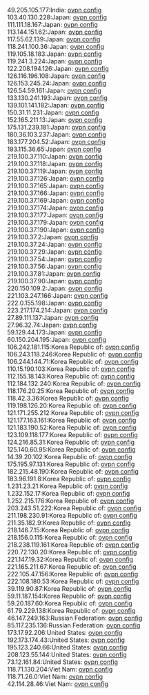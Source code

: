 49.205.105.177:India: [ovpn config](vpn/49_205_105_177.ovpn)  
103.40.130.228:Japan: [ovpn config](vpn/103_40_130_228.ovpn)  
111.111.18.167:Japan: [ovpn config](vpn/111_111_18_167.ovpn)  
113.144.151.62:Japan: [ovpn config](vpn/113_144_151_62.ovpn)  
117.55.62.139:Japan: [ovpn config](vpn/117_55_62_139.ovpn)  
118.241.100.36:Japan: [ovpn config](vpn/118_241_100_36.ovpn)  
119.105.18.183:Japan: [ovpn config](vpn/119_105_18_183.ovpn)  
119.241.3.224:Japan: [ovpn config](vpn/119_241_3_224.ovpn)  
122.208.194.126:Japan: [ovpn config](vpn/122_208_194_126.ovpn)  
126.116.196.108:Japan: [ovpn config](vpn/126_116_196_108.ovpn)  
126.153.245.24:Japan: [ovpn config](vpn/126_153_245_24.ovpn)  
126.54.59.161:Japan: [ovpn config](vpn/126_54_59_161.ovpn)  
133.130.241.193:Japan: [ovpn config](vpn/133_130_241_193.ovpn)  
139.101.141.182:Japan: [ovpn config](vpn/139_101_141_182.ovpn)  
150.31.11.231:Japan: [ovpn config](vpn/150_31_11_231.ovpn)  
152.165.211.13:Japan: [ovpn config](vpn/152_165_211_13.ovpn)  
175.131.239.181:Japan: [ovpn config](vpn/175_131_239_181.ovpn)  
180.36.103.237:Japan: [ovpn config](vpn/180_36_103_237.ovpn)  
183.177.204.52:Japan: [ovpn config](vpn/183_177_204_52.ovpn)  
193.115.36.65:Japan: [ovpn config](vpn/193_115_36_65.ovpn)  
219.100.37.110:Japan: [ovpn config](vpn/219_100_37_110.ovpn)  
219.100.37.118:Japan: [ovpn config](vpn/219_100_37_118.ovpn)  
219.100.37.119:Japan: [ovpn config](vpn/219_100_37_119.ovpn)  
219.100.37.126:Japan: [ovpn config](vpn/219_100_37_126.ovpn)  
219.100.37.165:Japan: [ovpn config](vpn/219_100_37_165.ovpn)  
219.100.37.166:Japan: [ovpn config](vpn/219_100_37_166.ovpn)  
219.100.37.169:Japan: [ovpn config](vpn/219_100_37_169.ovpn)  
219.100.37.174:Japan: [ovpn config](vpn/219_100_37_174.ovpn)  
219.100.37.177:Japan: [ovpn config](vpn/219_100_37_177.ovpn)  
219.100.37.179:Japan: [ovpn config](vpn/219_100_37_179.ovpn)  
219.100.37.190:Japan: [ovpn config](vpn/219_100_37_190.ovpn)  
219.100.37.2:Japan: [ovpn config](vpn/219_100_37_2.ovpn)  
219.100.37.24:Japan: [ovpn config](vpn/219_100_37_24.ovpn)  
219.100.37.29:Japan: [ovpn config](vpn/219_100_37_29.ovpn)  
219.100.37.54:Japan: [ovpn config](vpn/219_100_37_54.ovpn)  
219.100.37.56:Japan: [ovpn config](vpn/219_100_37_56.ovpn)  
219.100.37.81:Japan: [ovpn config](vpn/219_100_37_81.ovpn)  
219.100.37.90:Japan: [ovpn config](vpn/219_100_37_90.ovpn)  
220.150.109.2:Japan: [ovpn config](vpn/220_150_109_2.ovpn)  
221.103.247.166:Japan: [ovpn config](vpn/221_103_247_166.ovpn)  
222.0.155.198:Japan: [ovpn config](vpn/222_0_155_198.ovpn)  
223.217.174.214:Japan: [ovpn config](vpn/223_217_174_214.ovpn)  
27.89.111.137:Japan: [ovpn config](vpn/27_89_111_137.ovpn)  
27.96.32.74:Japan: [ovpn config](vpn/27_96_32_74.ovpn)  
59.129.44.173:Japan: [ovpn config](vpn/59_129_44_173.ovpn)  
60.150.204.195:Japan: [ovpn config](vpn/60_150_204_195.ovpn)  
106.242.181.115:Korea Republic of: [ovpn config](vpn/106_242_181_115.ovpn)  
106.243.118.246:Korea Republic of: [ovpn config](vpn/106_243_118_246.ovpn)  
106.244.144.71:Korea Republic of: [ovpn config](vpn/106_244_144_71.ovpn)  
110.15.190.103:Korea Republic of: [ovpn config](vpn/110_15_190_103.ovpn)  
112.155.18.143:Korea Republic of: [ovpn config](vpn/112_155_18_143.ovpn)  
112.184.132.240:Korea Republic of: [ovpn config](vpn/112_184_132_240.ovpn)  
118.176.20.25:Korea Republic of: [ovpn config](vpn/118_176_20_25.ovpn)  
118.42.3.36:Korea Republic of: [ovpn config](vpn/118_42_3_36.ovpn)  
119.198.126.20:Korea Republic of: [ovpn config](vpn/119_198_126_20.ovpn)  
121.171.255.212:Korea Republic of: [ovpn config](vpn/121_171_255_212.ovpn)  
121.177.163.161:Korea Republic of: [ovpn config](vpn/121_177_163_161.ovpn)  
121.183.190.52:Korea Republic of: [ovpn config](vpn/121_183_190_52.ovpn)  
123.109.118.177:Korea Republic of: [ovpn config](vpn/123_109_118_177.ovpn)  
124.216.85.31:Korea Republic of: [ovpn config](vpn/124_216_85_31.ovpn)  
125.140.60.95:Korea Republic of: [ovpn config](vpn/125_140_60_95.ovpn)  
14.39.20.102:Korea Republic of: [ovpn config](vpn/14_39_20_102.ovpn)  
175.195.97.131:Korea Republic of: [ovpn config](vpn/175_195_97_131.ovpn)  
182.215.48.190:Korea Republic of: [ovpn config](vpn/182_215_48_190.ovpn)  
183.96.191.8:Korea Republic of: [ovpn config](vpn/183_96_191_8.ovpn)  
1.231.23.21:Korea Republic of: [ovpn config](vpn/1_231_23_21.ovpn)  
1.232.152.17:Korea Republic of: [ovpn config](vpn/1_232_152_17.ovpn)  
1.252.215.176:Korea Republic of: [ovpn config](vpn/1_252_215_176.ovpn)  
203.243.51.222:Korea Republic of: [ovpn config](vpn/203_243_51_222.ovpn)  
211.198.230.91:Korea Republic of: [ovpn config](vpn/211_198_230_91.ovpn)  
211.35.182.9:Korea Republic of: [ovpn config](vpn/211_35_182_9.ovpn)  
218.146.7.15:Korea Republic of: [ovpn config](vpn/218_146_7_15.ovpn)  
218.156.0.115:Korea Republic of: [ovpn config](vpn/218_156_0_115.ovpn)  
218.238.119.161:Korea Republic of: [ovpn config](vpn/218_238_119_161.ovpn)  
220.72.130.20:Korea Republic of: [ovpn config](vpn/220_72_130_20.ovpn)  
221.147.19.32:Korea Republic of: [ovpn config](vpn/221_147_19_32.ovpn)  
221.165.211.67:Korea Republic of: [ovpn config](vpn/221_165_211_67.ovpn)  
222.105.47.156:Korea Republic of: [ovpn config](vpn/222_105_47_156.ovpn)  
222.108.180.53:Korea Republic of: [ovpn config](vpn/222_108_180_53.ovpn)  
39.119.90.87:Korea Republic of: [ovpn config](vpn/39_119_90_87.ovpn)  
59.11.187.154:Korea Republic of: [ovpn config](vpn/59_11_187_154.ovpn)  
59.20.187.60:Korea Republic of: [ovpn config](vpn/59_20_187_60.ovpn)  
61.79.229.138:Korea Republic of: [ovpn config](vpn/61_79_229_138.ovpn)  
46.147.249.163:Russian Federation: [ovpn config](vpn/46_147_249_163.ovpn)  
85.117.235.136:Russian Federation: [ovpn config](vpn/85_117_235_136.ovpn)  
173.17.92.206:United States: [ovpn config](vpn/173_17_92_206.ovpn)  
192.173.174.43:United States: [ovpn config](vpn/192_173_174_43.ovpn)  
195.123.240.66:United States: [ovpn config](vpn/195_123_240_66.ovpn)  
208.123.55.144:United States: [ovpn config](vpn/208_123_55_144.ovpn)  
73.12.161.84:United States: [ovpn config](vpn/73_12_161_84.ovpn)  
118.71.130.204:Viet Nam: [ovpn config](vpn/118_71_130_204.ovpn)  
118.71.26.0:Viet Nam: [ovpn config](vpn/118_71_26_0.ovpn)  
42.114.28.46:Viet Nam: [ovpn config](vpn/42_114_28_46.ovpn)  
